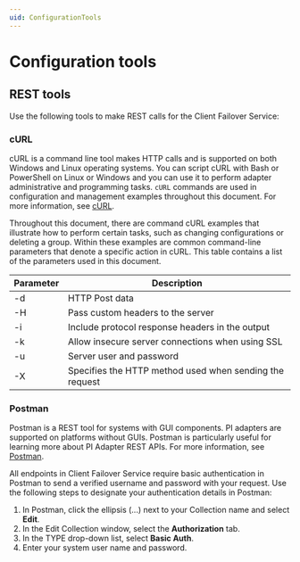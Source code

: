 ```yaml
---
uid: ConfigurationTools
---
```


# Configuration tools

## REST tools

Use the following tools to make REST calls for the Client Failover Service:

### cURL

cURL is a command line tool makes HTTP calls and is supported on both Windows and Linux operating systems. You can script cURL with Bash or PowerShell on Linux or Windows and you can use it to perform adapter administrative and programming tasks. `cURL` commands are used in configuration and management examples throughout this document. For more information, see [cURL](https://curl.haxx.se/).

Throughout this document, there are command cURL examples that illustrate how to perform certain tasks, such as changing configurations or deleting a group. Within these examples are common command-line parameters that denote a specific action in cURL. This table contains a list of the parameters used in this document. 

| Parameter | Description         |
| --------- | ------------------- |
| -d        | HTTP Post data  |
| -H        | Pass custom headers to the server |
| -i        | Include protocol response headers in the output         |
| -k        | Allow insecure server connections when using SSL  |
| -u        | Server user and password |
| -X        | Specifies the HTTP method used when sending the request |

### Postman

Postman is a REST tool for systems with GUI components. PI adapters are supported on platforms without GUIs. Postman is particularly useful for learning more about PI Adapter REST APIs. For more information, see [Postman](https://www.postman.com/).

All endpoints in Client Failover Service require basic authentication in Postman to send a verified username and password with your request. Use the following steps to designate your authentication details in Postman: 

1. In Postman, click the ellipsis (...) next to your Collection name and select **Edit**. 
2. In the Edit Collection window, select the **Authorization** tab.
3. In the TYPE drop-down list, select **Basic Auth**.
4. Enter your system user name and password.
